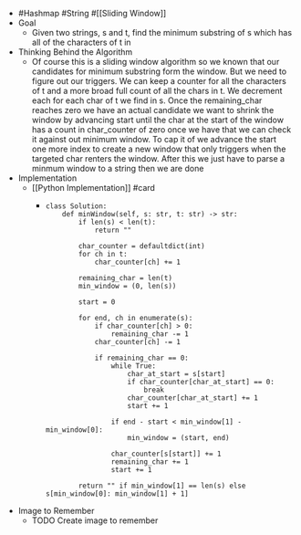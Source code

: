 - #Hashmap #String #[[Sliding Window]]
- Goal
	- Given two strings, s and t, find the minimum substring of s which has all of the characters of t in
- Thinking Behind the Algorithm
	- Of course this is a sliding window algorithm so we known that our candidates for minimum substring form the window. But we need to figure out our triggers. We can keep a counter for all the characters of t and a more broad full count of all the chars in t. We decrement each for each char of t we find in s. Once the remaining_char reaches zero we have an actual candidate we want to shrink the window by advancing start until the char at the start of the window has a count in char_counter of zero once we have that we can check it against out minimum window. To cap it of we advance the start one more index to create a new window that only triggers when the targeted char renters the window. After this we just have to parse a minmum window to a string then we are done
- Implementation
	- [[Python Implementation]] #card
		- ```
		  class Solution:
		      def minWindow(self, s: str, t: str) -> str:
		          if len(s) < len(t):
		              return ""
		          
		          char_counter = defaultdict(int)
		          for ch in t:
		              char_counter[ch] += 1
		  
		          remaining_char = len(t)
		          min_window = (0, len(s))
		  
		          start = 0
		  
		          for end, ch in enumerate(s):
		              if char_counter[ch] > 0:
		                  remaining_char -= 1
		              char_counter[ch] -= 1
		  
		              if remaining_char == 0:
		                  while True:
		                      char_at_start = s[start]
		                      if char_counter[char_at_start] == 0:
		                          break
		                      char_counter[char_at_start] += 1
		                      start += 1
		                  
		                  if end - start < min_window[1] - min_window[0]:
		                      min_window = (start, end)
		                  
		                  char_counter[s[start]] += 1
		                  remaining_char += 1
		                  start += 1
		  
		          return "" if min_window[1] == len(s) else s[min_window[0]: min_window[1] + 1]
		  ```
- Image to Remember
	- TODO Create image to remember